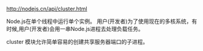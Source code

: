 http://nodejs.cn/api/cluster.html

Node.js在单个线程中运行单个实例。 用户(开发者)为了使用现在的多核系统，有时候,用户(开发者)会用一串Node.js进程去处理负载任务。

cluster 模块允许简单容易的创建共享服务器端口的子进程。